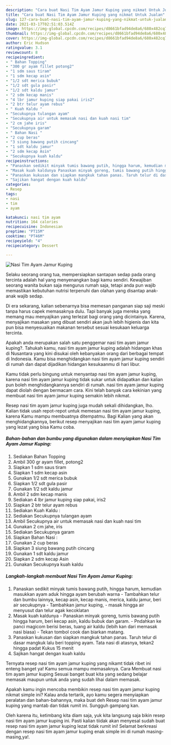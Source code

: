 ```yaml
---
description: "Cara buat Nasi Tim Ayam Jamur Kuping yang nikmat Untuk Jualan"
title: "Cara buat Nasi Tim Ayam Jamur Kuping yang nikmat Untuk Jualan"
slug: 127-cara-buat-nasi-tim-ayam-jamur-kuping-yang-nikmat-untuk-jualan
date: 2021-03-17T02:51:03.514Z
image: https://img-global.cpcdn.com/recipes/d8661bfad94de8a6/680x482cq70/nasi-tim-ayam-jamur-kuping-foto-resep-utama.jpg
thumbnail: https://img-global.cpcdn.com/recipes/d8661bfad94de8a6/680x482cq70/nasi-tim-ayam-jamur-kuping-foto-resep-utama.jpg
cover: https://img-global.cpcdn.com/recipes/d8661bfad94de8a6/680x482cq70/nasi-tim-ayam-jamur-kuping-foto-resep-utama.jpg
author: Eric Hudson
ratingvalue: 3.1
reviewcount: 8
recipeingredient:
- " Bahan Topping"
- "300 gr ayam fillet potong2"
- "1 sdm saus tiram"
- "1 sdm kecap asin"
- "1/2 sdt merica bubuk"
- "1/2 sdt gula pasir"
- "1/2 sdt kaldu jamur"
- "2 sdm kecap manis"
- "4 lbr jamur kuping siap pakai iris2"
- "2 btr telur ayam rebus"
- " Kuah Kaldu "
- "Secukupnya tulangan ayam"
- "Secukupnya air untuk memasak nasi dan kuah nasi tim"
- "2 cm jahe iris"
- "Secukupnya garam"
- " Bahan Nasi "
- "2 cup beras"
- "3 siung bawang putih cincang"
- "1 sdt kaldu jamur"
- "2 sdm kecap Asin"
- "Secukupnya kuah kaldu"
recipeinstructions:
- "Panaskan sedikit minyak tumis bawang putih, hingga harum, kemudian masukkan ayam aduk hingga ayam berubah warna Tambahkan telur dan bumbu lainnya, kecap asin, kecap manis, merica, kaldu jamur, beri air secukupnya Tambahkan jamur kuping, masak hingga air menyusut dan telur agak kecoklatan"
- "Masak kuah kaldunya Panaskan minyak goreng, tumis bawang putih hingga harum, beri kecap asin, kaldu bubuk dan garam.  Pndahkan ke panci magicom berisi beras, tuang air kaldu (lebih kan dari memasak nasi biasa) Tekan tombol cook dan biarkan matang."
- "Panaskan kukusan dan siapkan mangkuk tahan panas. Taruh telur di dasar mangkuk lalu beri topping ayam. Tata nasi di atasnya, tekan2 hingga padat Kukus 15 menit"
- "Sajikan hangat dengan kuah kaldu"
categories:
- Resep
tags:
- nasi
- tim
- ayam

katakunci: nasi tim ayam 
nutrition: 164 calories
recipecuisine: Indonesian
preptime: "PT15M"
cooktime: "PT46M"
recipeyield: "4"
recipecategory: Dessert

---
```



![Nasi Tim Ayam Jamur Kuping](https://img-global.cpcdn.com/recipes/d8661bfad94de8a6/680x482cq70/nasi-tim-ayam-jamur-kuping-foto-resep-utama.jpg)

Selaku seorang orang tua, mempersiapkan santapan sedap pada orang tercinta adalah hal yang menyenangkan bagi kamu sendiri. Kewajiban seorang  wanita bukan saja mengurus rumah saja, tetapi anda pun wajib memastikan kebutuhan nutrisi terpenuhi dan olahan yang disantap anak-anak wajib sedap.

Di era  sekarang, kalian sebenarnya bisa memesan panganan siap saji meski tanpa harus capek memasaknya dulu. Tapi banyak juga mereka yang memang mau menyajikan yang terlezat bagi orang yang dicintainya. Karena, menyajikan masakan yang dibuat sendiri akan jauh lebih higienis dan kita pun bisa menyesuaikan makanan tersebut sesuai kesukaan keluarga tercinta. 



Apakah anda merupakan salah satu penggemar nasi tim ayam jamur kuping?. Tahukah kamu, nasi tim ayam jamur kuping adalah hidangan khas di Nusantara yang kini disukai oleh kebanyakan orang dari berbagai tempat di Indonesia. Kamu bisa menghidangkan nasi tim ayam jamur kuping sendiri di rumah dan dapat dijadikan hidangan kesukaanmu di hari libur.

Kamu tidak perlu bingung untuk menyantap nasi tim ayam jamur kuping, karena nasi tim ayam jamur kuping tidak sukar untuk didapatkan dan kalian pun boleh menghidangkannya sendiri di rumah. nasi tim ayam jamur kuping dapat diolah dengan bermacam cara. Kini telah banyak cara kekinian yang membuat nasi tim ayam jamur kuping semakin lebih nikmat.

Resep nasi tim ayam jamur kuping juga mudah sekali dihidangkan, lho. Kalian tidak usah repot-repot untuk memesan nasi tim ayam jamur kuping, karena Kamu mampu membuatnya ditempatmu. Bagi Kalian yang akan menghidangkannya, berikut resep menyajikan nasi tim ayam jamur kuping yang lezat yang bisa Kamu coba.

<!--inarticleads1-->

##### Bahan-bahan dan bumbu yang digunakan dalam menyiapkan Nasi Tim Ayam Jamur Kuping:

1. Sediakan  Bahan Topping
1. Ambil 300 gr ayam fillet, potong2
1. Siapkan 1 sdm saus tiram
1. Siapkan 1 sdm kecap asin
1. Gunakan 1/2 sdt merica bubuk
1. Siapkan 1/2 sdt gula pasir
1. Gunakan 1/2 sdt kaldu jamur
1. Ambil 2 sdm kecap manis
1. Sediakan 4 lbr jamur kuping siap pakai, iris2
1. Siapkan 2 btr telur ayam rebus
1. Sediakan  Kuah Kaldu :
1. Sediakan Secukupnya tulangan ayam
1. Ambil Secukupnya air untuk memasak nasi dan kuah nasi tim
1. Gunakan 2 cm jahe, iris
1. Sediakan Secukupnya garam
1. Siapkan  Bahan Nasi :
1. Gunakan 2 cup beras
1. Siapkan 3 siung bawang putih cincang
1. Gunakan 1 sdt kaldu jamur
1. Siapkan 2 sdm kecap Asin
1. Gunakan Secukupnya kuah kaldu




<!--inarticleads2-->

##### Langkah-langkah membuat Nasi Tim Ayam Jamur Kuping:

1. Panaskan sedikit minyak tumis bawang putih, hingga harum, kemudian masukkan ayam aduk hingga ayam berubah warna - Tambahkan telur dan bumbu lainnya, kecap asin, kecap manis, merica, kaldu jamur, beri air secukupnya - Tambahkan jamur kuping, - masak hingga air menyusut dan telur agak kecoklatan
1. Masak kuah kaldunya - Panaskan minyak goreng, tumis bawang putih hingga harum, beri kecap asin, kaldu bubuk dan garam.  - Pndahkan ke panci magicom berisi beras, tuang air kaldu (lebih kan dari memasak nasi biasa) - Tekan tombol cook dan biarkan matang.
1. Panaskan kukusan dan siapkan mangkuk tahan panas. Taruh telur di dasar mangkuk lalu beri topping ayam. Tata nasi di atasnya, tekan2 hingga padat Kukus 15 menit
1. Sajikan hangat dengan kuah kaldu




Ternyata resep nasi tim ayam jamur kuping yang nikamt tidak ribet ini enteng banget ya! Kamu semua mampu memasaknya. Cara Membuat nasi tim ayam jamur kuping Sesuai banget buat kita yang sedang belajar memasak maupun untuk anda yang sudah lihai dalam memasak.

Apakah kamu ingin mencoba membikin resep nasi tim ayam jamur kuping nikmat simple ini? Kalau anda tertarik, ayo kamu segera menyiapkan peralatan dan bahan-bahannya, maka buat deh Resep nasi tim ayam jamur kuping yang mantab dan tidak rumit ini. Sungguh gampang kan. 

Oleh karena itu, ketimbang kita diam saja, yuk kita langsung saja bikin resep nasi tim ayam jamur kuping ini. Pasti kalian tiidak akan menyesal sudah buat resep nasi tim ayam jamur kuping lezat tidak rumit ini! Selamat berkreasi dengan resep nasi tim ayam jamur kuping enak simple ini di rumah masing-masing,ya!.

